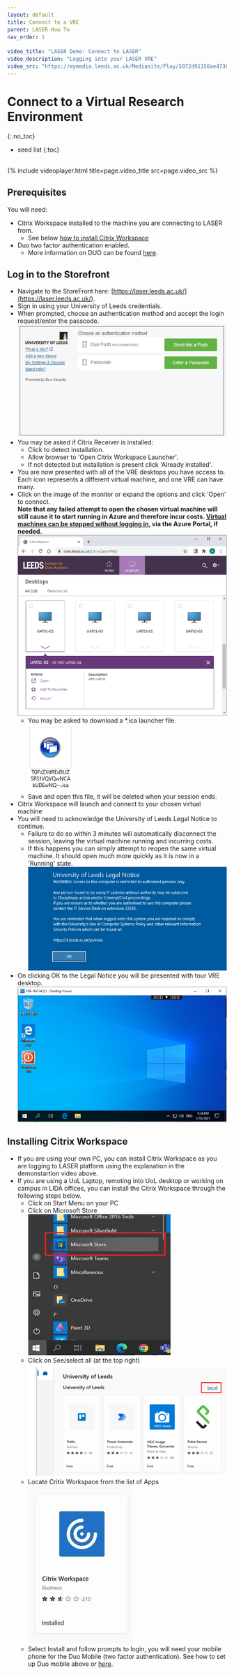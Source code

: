 ```yaml
---
layout: default
title: Connect to a VRE
parent: LASER How To
nav_order: 1

video_title: "LASER Demo: Connect to LASER"
video_description: "Logging into your LASER VRE"
video_src: "https://mymedia.leeds.ac.uk/Mediasite/Play/5072d91156ae4736bebcef7adbf4b6861d"
---
```


# Connect to a Virtual Research Environment
{:.no_toc}

* seed list
{:toc}

<br>
{% include videoplayer.html title=page.video_title src=page.video_src %}

## Prerequisites
You will need:
- Citrix Workspace installed to the machine you are connecting to LASER from.
  <!-- - Citrix Workspace is available through Software Centre on UoL managed devices. -->
  - See below [how to install Citrix Workspace](https://github.com/LIDA-Data-Analytics-Team/laserdocs/edit/gh-pages/docs/laser_how_to/laser_login.md#installing-citrix-workspace)
- Duo two factor authentication enabled.
  - More information on DUO can be found [here](https://it.leeds.ac.uk/it?id=kb_article&sysparm_article=KB0014537).

## Log in to the Storefront
- Navigate to the StoreFront here: [https://laser.leeds.ac.uk/](https://laser.leeds.ac.uk/).
- Sign in using your University of Leeds credentials.
- When prompted, choose an authentication method and accept the login request/enter the passcode.  
![duo_auth_prompt.png](../../images/laser_login/duo_auth_prompt.png)
- You may be asked if Citrix Receiver is installed:
  - Click to detect installation.
  - Allow browser to 'Open Citrix Workspace Launcher'.
  - If not detected but installation is present click 'Already installed'.
- You are now presented with all of the VRE desktops you have access to. Each icon represents a different virtual machine, and one VRE can have many.
- Click on the image of the monitor or expand the options and click 'Open' to connect.<br>
**Note that any failed attempt to open the chosen virtual machine will still cause it to start running in Azure and therefore incur costs. [Virtual machines can be stopped without logging in](./az_portal/portal_vms.html), via the Azure Portal, if needed.**<br>
![citrix_store_front.png](../../images/laser_login/citrix_store_front.png)
  - You may be asked to download a *.ica launcher file.  
  ![citrix_launch_file.png](../../images/laser_login/citrix_launch_file.png)
  - Save and open this file, it will be deleted when your session ends.
- Citrix Workspace will launch and connect to your chosen virtual machine
- You will  need to acknowledge the University of Leeds Legal Notice to continue. 
	- Failure to do so within 3 minutes will automatically disconnect the session, leaving the virtual machine running and incurring costs.
	- If this happens you can simply attempt to reopen the same virtual machine. It should open much more quickly as it is now in a 'Running' state.
![vre_desktop.png](../../images/laser_login/uol_legal_notice.png)
- On clicking OK to the Legal Notice you will be presented with tour VRE desktop.  
![vre_desktop.png](../../images/laser_login/vre_desktop.png)


## Installing Citrix Workspace
- If you are using your own PC, you can install Citrix Workspace as you are logging to LASER platform using the explanation in the demonstartion video above.
- If you are using a UoL Laptop, remoting into UoL desktop or working on campus in LIDA offices, you can install the Citrix Workspace through the following steps below.
	- Click on Start Menu on your PC  
	- Click on Microsoft Store  
	![microsoftstore.png](../../images/laser_login/MicrosoftStore.png)  
	- Click on See/select all (at the top right)  
	![CitrixWorkspace_location.png](../../images/laser_login/CitrixWorkspace_location.png)  
	- Locate Critix Workspace from the list of Apps  
	![CitrixWorkspace.png](../../images/laser_login/CitrixWorkspace.png)  
	- Select Install and follow prompts to login, you will need your mobile phone for the Duo Mobile (two factor authentication). See how to set up Duo mobile above or [here](https://it.leeds.ac.uk/it?id=kb_article&sysparm_article=KB0014537). 

